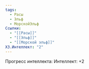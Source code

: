 ```yaml
---
tags:
  - Расы
  - Эльф
  - МорскойЭльф
Ссылки:
  - "[[Расы]]"
  - "[[Эльф]]"
  - "[[Морской эльф]]"
ХЗ.Интеллект: "2"
---
```

Прогресс интеллекта:
Интеллект: +2










